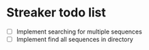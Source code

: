 # Streaker todo list
- [ ] Implement searching for multiple sequences  
- [ ] Implement find all sequences in directory  

